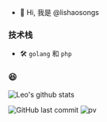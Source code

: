 - 👋 Hi, 我是 @lishaosongs

### 技术栈

- 🛠 `golang` 和 `php`

### 😆

![Leo's github stats](https://github-readme-stats.vercel.app/api?username=lishaosongs&show_icons=true&theme=dracula&hide=stars,issues)

![GitHub last commit](https://img.shields.io/github/last-commit/lishaosongs/lishaosongs)
![pv](https://pageview.vercel.app/?github_user=lishaosongs)
